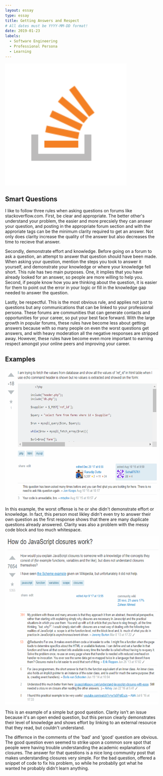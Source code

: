 ```yaml
---
layout: essay
type: essay
title: Getting Answers and Respect
# All dates must be YYYY-MM-DD format!
date: 2019-01-23
labels:
  - Software Engineering
  - Professional Persona
  - Learning
---
```

<img src="../images/so-icon.png" width="400" height="400">

## Smart Questions
  I like to follow three rules when asking questions on forums like stackoverflow.com. First, be clear and appropriate.  The better other's understand your problem, the easier and more precsiely they can answer your question, and posting in the appropriate forum section and with the approriate tags can be the minimum clarity required to get an answer.  Not only does clarity increase the quality of the answer but also decreases the time to recieve that answer.<P>
  Secondly, demonstrate effort and knowledge.  Before going on a forum to ask a question, an attempt to answer that question should have been made.  When asking your question, mention the steps you took to answer it yourself, and demonstrate your knowledge or where your knowledge fell short.  This rule has two main purposes. One, it implies that you have already looked for an answer, so people are more willing to help you. Second, if people know how you are thinking about the question, it is easier for them to point out the error in your logic or fill in the knowledge gap needed to answer the question.<P>
  Lastly, be respectful. This is the most obvious rule, and applies not just to questions but any communications that can be linked to your professional persona.  These forums are communities that can generate contacts and opportunities for your career, so put your best face forward.  With the large growth in popular forums, these rules have become less about getting answers because with so many people on even the worst questions get answers, and with heavy moderation all the negative responses are stripped away. However, these rules have become even more important to earning respect amongst your online peers and improving your career.

## Examples
<img src="../images/badQuestion.png" width="600" height="450">
In this example, the worst offense is he or she didn't demonstrate effort or knowledge.  In fact, this person most likley didn't even try to answer their own question as the first response shows that there are many duplicate questions already answered.  Clarity was also a problem with the messy code block and too much whitespace.<P><P>
<img src="../images/goodQuestion.png" width="600" height="550"><P><P>
This is an example of a simple but good question. Clarity isn't an issue because it's an open ended question, but this person clearly demonstrates their level of knowledge and shows effort by linking to an external resource that they read, but couldn't understand.<P>
  The differnce in the comments of the 'bad' and 'good' question are obvious.  The good question even seemed to strike upon a common sore spot that people were having trouble understanding the academic explanations of closures.  The answer for that questions is a nice long community post that makes understanding closures very simple. For the bad question, offered a snippet of code to fix his problem, so while he probablly got what he wanted he probably didn't learn anything.


